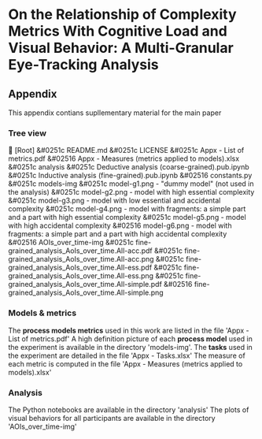 # On the Relationship of Complexity Metrics With Cognitive Load and Visual Behavior: A Multi-Granular Eye-Tracking Analysis
## Appendix

This appendix contians supllementary material for the main paper

### Tree view
&#02502; [Root]
  &#0251c README.md
  &#0251c LICENSE
  &#0251c Appx - List of metrics.pdf
  &#02516 Appx - Measures (metrics applied to models).xlsx
&#0251c analysis
  &#0251c Deductive analysis (coarse-grained).pub.ipynb
  &#0251c Inductive analysis (fine-grained).pub.ipynb
  &#02516 constants.py
&#0251c models-img
  &#0251c model-g1.png - "dummy model" (not used in the analysis)
  &#0251c model-g2.png - model with high essential complexity
  &#0251c model-g3.png - model with low essential and accidental complexity
  &#0251c model-g4.png - model with fragments: a simple part and a part with high essential complexity
  &#0251c model-g5.png - model with high accidental complexity
  &#02516 model-g6.png - model with fragments: a simple part and a part with high accidental complexity
&#02516 AOIs_over_time-img
  &#0251c fine-grained_analysis_AoIs_over_time.All-acc.pdf
  &#0251c fine-grained_analysis_AoIs_over_time.All-acc.png
  &#0251c fine-grained_analysis_AoIs_over_time.All-ess.pdf
  &#0251c fine-grained_analysis_AoIs_over_time.All-ess.png
  &#0251c fine-grained_analysis_AoIs_over_time.All-simple.pdf
  &#02516 fine-grained_analysis_AoIs_over_time.All-simple.png

### Models & metrics
The **process models metrics** used in this work are listed in the file 'Appx - List of metrics.pdf'
A high definition picture of each **process model** used in the experiment is available in the directory 'models-img'.
The **tasks** used in the experiment are detailed in the file 'Appx - Tasks.xlsx'
The measure of each metric is computed in the file 'Appx - Measures (metrics applied to models).xlsx'


### Analysis
The Python notebooks are available in the directory 'analysis'
The plots of visual behaviors for all participants are available in the directory 'AOIs_over_time-img'
